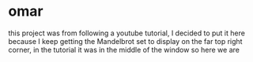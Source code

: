 # omar
this project was from following a youtube tutorial, I decided to put it here because 
I keep getting the Mandelbrot set to display on the far top right corner, in the tutorial it was in the middle of the window so here we are
